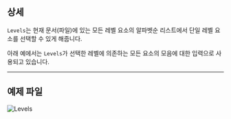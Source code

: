 ## 상세
`Levels`는 현재 문서(파일)에 있는 모든 레벨 요소의 알파벳순 리스트에서 단일 레벨 요소를 선택할 수 있게 해줍니다.

아래 예에서는 `Levels`가 선택한 레벨에 의존하는 모든 요소의 모음에 대한 입력으로 사용되고 있습니다.
___
## 예제 파일

![Levels](./DSRevitNodesUI.Levels_img.jpg)
